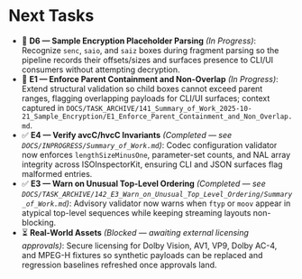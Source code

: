# Next Tasks

- 🚧 **D6 — Sample Encryption Placeholder Parsing** _(In Progress)_: Recognize `senc`, `saio`, and `saiz` boxes during fragment parsing so the pipeline records their offsets/sizes and surfaces presence to CLI/UI consumers without attempting decryption.
- 🚧 **E1 — Enforce Parent Containment and Non-Overlap** _(In Progress)_: Extend structural validation so child boxes cannot exceed parent ranges, flagging overlapping payloads for CLI/UI surfaces; context captured in `DOCS/TASK_ARCHIVE/141_Summary_of_Work_2025-10-21_Sample_Encryption/E1_Enforce_Parent_Containment_and_Non_Overlap.md`.
- ✅ **E4 — Verify avcC/hvcC Invariants** _(Completed — see `DOCS/INPROGRESS/Summary_of_Work.md`)_:
  Codec configuration validator now enforces `lengthSizeMinusOne`, parameter-set counts, and NAL array integrity across ISOInspectorKit, ensuring CLI and JSON surfaces flag malformed entries.
- ✅ **E3 — Warn on Unusual Top-Level Ordering** _(Completed — see `DOCS/TASK_ARCHIVE/142_E3_Warn_on_Unusual_Top_Level_Ordering/Summary_of_Work.md`)_:
  Advisory validator now warns when `ftyp` or `moov` appear in atypical top-level sequences while keeping streaming layouts non-blocking.
- ⏳ **Real-World Assets** _(Blocked — awaiting external licensing approvals)_: Secure licensing for Dolby Vision, AV1, VP9, Dolby AC-4, and MPEG-H fixtures so synthetic payloads can be replaced and regression baselines refreshed once approvals land.
